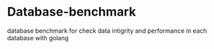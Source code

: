# Database-benchmark

database benchmark for check data intigrity and performance in each database with golang
